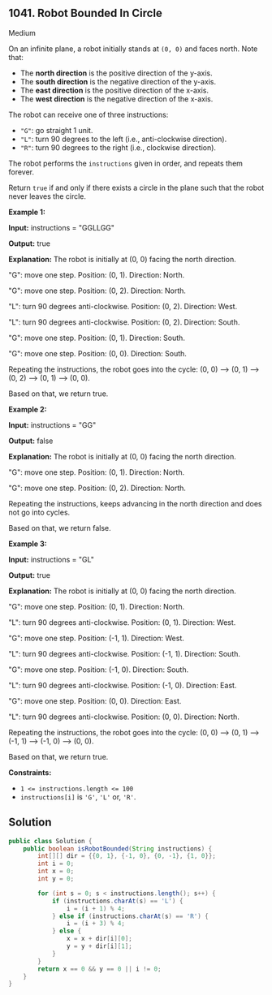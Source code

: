 ## 1041\. Robot Bounded In Circle

Medium

On an infinite plane, a robot initially stands at `(0, 0)` and faces north. Note that:

*   The **north direction** is the positive direction of the y-axis.
*   The **south direction** is the negative direction of the y-axis.
*   The **east direction** is the positive direction of the x-axis.
*   The **west direction** is the negative direction of the x-axis.

The robot can receive one of three instructions:

*   `"G"`: go straight 1 unit.
*   `"L"`: turn 90 degrees to the left (i.e., anti-clockwise direction).
*   `"R"`: turn 90 degrees to the right (i.e., clockwise direction).

The robot performs the `instructions` given in order, and repeats them forever.

Return `true` if and only if there exists a circle in the plane such that the robot never leaves the circle.

**Example 1:**

**Input:** instructions = "GGLLGG"

**Output:** true

**Explanation:** The robot is initially at (0, 0) facing the north direction. 

"G": move one step. Position: (0, 1). Direction: North. 

"G": move one step. Position: (0, 2). Direction: North. 

"L": turn 90 degrees anti-clockwise. Position: (0, 2). Direction: West. 

"L": turn 90 degrees anti-clockwise. Position: (0, 2). Direction: South. 

"G": move one step. Position: (0, 1). Direction: South. 

"G": move one step. Position: (0, 0). Direction: South. 

Repeating the instructions, the robot goes into the cycle: (0, 0) --> (0, 1) --> (0, 2) --> (0, 1) --> (0, 0). 

Based on that, we return true.

**Example 2:**

**Input:** instructions = "GG"

**Output:** false

**Explanation:** The robot is initially at (0, 0) facing the north direction. 

"G": move one step. Position: (0, 1). Direction: North. 

"G": move one step. Position: (0, 2). Direction: North. 

Repeating the instructions, keeps advancing in the north direction and does not go into cycles. 

Based on that, we return false.

**Example 3:**

**Input:** instructions = "GL"

**Output:** true

**Explanation:** The robot is initially at (0, 0) facing the north direction. 

"G": move one step. Position: (0, 1). Direction: North. 

"L": turn 90 degrees anti-clockwise. Position: (0, 1). Direction: West.

"G": move one step. Position: (-1, 1). Direction: West. 

"L": turn 90 degrees anti-clockwise. Position: (-1, 1). Direction: South. 

"G": move one step. Position: (-1, 0). Direction: South. 

"L": turn 90 degrees anti-clockwise. Position: (-1, 0). Direction: East. 

"G": move one step. Position: (0, 0). Direction: East. 

"L": turn 90 degrees anti-clockwise. Position: (0, 0). Direction: North. 

Repeating the instructions, the robot goes into the cycle: (0, 0) --> (0, 1) --> (-1, 1) --> (-1, 0) --> (0, 0). 

Based on that, we return true.

**Constraints:**

*   `1 <= instructions.length <= 100`
*   `instructions[i]` is `'G'`, `'L'` or, `'R'`.

## Solution

```java
public class Solution {
    public boolean isRobotBounded(String instructions) {
        int[][] dir = {{0, 1}, {-1, 0}, {0, -1}, {1, 0}};
        int i = 0;
        int x = 0;
        int y = 0;

        for (int s = 0; s < instructions.length(); s++) {
            if (instructions.charAt(s) == 'L') {
                i = (i + 1) % 4;
            } else if (instructions.charAt(s) == 'R') {
                i = (i + 3) % 4;
            } else {
                x = x + dir[i][0];
                y = y + dir[i][1];
            }
        }
        return x == 0 && y == 0 || i != 0;
    }
}
```
